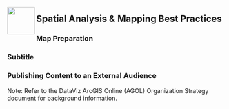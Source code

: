 
<a href="url"><img src="http://gis.mtc.ca.gov/mtcimages/mtcgisLogo.png" align="left" height="64" width="64" ></a>
## Spatial Analysis & Mapping Best Practices  

### Map Preparation  

### Subtitle

### Publishing Content to an External Audience 

Note: Refer to the DataViz ArcGIS Online (AGOL) Organization Strategy document for background information.

